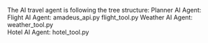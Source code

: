 The AI travel agent is following the tree structure:
Planner AI Agent:  
      Flight AI Agent:
          amadeus_api.py
          flight_tool.py
      Weather AI Agent:
          weather_tool.py      
      Hotel AI Agent:
          hotel_tool.py
        
          
    
